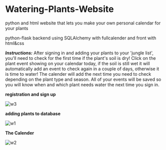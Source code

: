 # Watering-Plants-Website
python and html website that lets you make your own personal calendar for your plants

python-flask backend using SQLAlchemy with fullcalender and front with html&css

***Instructions:***
After signing in and adding your plants to your 'jungle list', you'll need to check for the first time if the plant's soil is dry! Click on the plant event showing on your calendar today, if the soil is still wet it will automatically add an event to check again in a couple of days, otherwise it is time to water! The calender will add the next time you need to check depending on the plant type and season. All of your events will be saved so you will know when and which plant needs water the next time you sign in.

**registration and sign up**

![w3](https://user-images.githubusercontent.com/71632360/121768399-b349e800-cb66-11eb-89b7-50b4107108bf.jpg)



**adding plants to database**

![w1](https://user-images.githubusercontent.com/71632360/121768405-bc3ab980-cb66-11eb-9926-ddd6627ae4d0.jpg)



**The Calender**

![w2](https://user-images.githubusercontent.com/71632360/121768468-091e9000-cb67-11eb-8d63-a99757b8406f.jpg)


